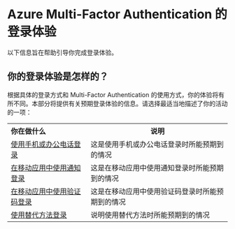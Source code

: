 <properties 
	pageTitle="使用 Azure Multi-Factor Authentication 时的 Azure 登录体验" 
	description="本页将会提供有关可在哪个位置查看 Azure MFA 支持的各种登录方法的指导。" 
	services="multi-factor-authentication" 
	documentationCenter="" 
	authors="billmath" 
	manager="terrylan" 
	editor="bryanla"/>

<tags 
	ms.service="multi-factor-authentication" 
	ms.date="06/02/2015" 
	wacn.date="09/15/2015"/>

# Azure Multi-Factor Authentication 的登录体验
以下信息旨在帮助引导你完成登录体验。


## 你的登录体验是怎样的？
根据具体的登录方式和 Multi-Factor Authentication 的使用方式，你的体验将有所不同。本部分将提供有关预期登录体验的信息。请选择最适当地描述了你的活动的一项：
 <table class="table table-bordered table-striped table-condensed">
   <tr>
      <th align="left">你在做什么</th>
      <th>说明</th>
  </tr>
   <tr>
      <td><a href="/documentation/articles/multi-factor-authentication-end-user-signin-phone">使用手机或办公电话登录</a></td>
      <td>这是使用手机或办公电话登录时所能预期到的情况</td>
   </tr>
   <tr>
     <td><a href="/documentation/articles/multi-factor-authentication-end-user-signin-app-notify">在移动应用中使用通知登录</a></td>
     <td>这是在移动应用中使用通知登录时所能预期到的情况</td>
   </tr>
 <tr>
     <td><a href="/documentation/articles/multi-factor-authentication-end-user-signin-app-verify">在移动应用中使用验证码登录</a></td>
     <td>这是在移动应用中使用验证码登录时所能预期到的情况</td>
   </tr>
<tr>
     <td><a href="/documentation/articles/multi-factor-authentication-end-user-signin-alt">使用替代方法登录</a></td>
     <td>说明使用替代方法时所能预期到的情况</td>
   </tr>
</table>

<!---HONumber=69-->